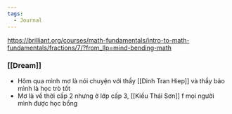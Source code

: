 ```yaml
---
tags:
  - Journal
---
```

https://brilliant.org/courses/math-fundamentals/intro-to-math-fundamentals/fractions/7/?from_llp=mind-bending-math

### [[Dream]]

- Hôm qua mình mơ là nói chuyện với thầy [[Dinh Tran Hiep]] và thầy bảo mình là học trò tốt
- Mơ là về thời cấp 2 nhưng ở lớp cấp 3, [[Kiều Thái Sơn]] f mọi người mình được học bổng